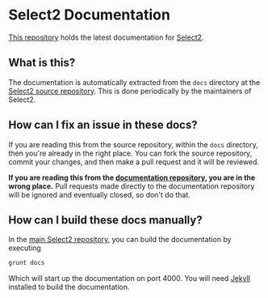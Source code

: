 Select2 Documentation
=====================
[This repository][select2-docs-source] holds the latest documentation for
[Select2][select2].

What is this?
-------------
The documentation is automatically extracted from the `docs` directory at the
[Select2 source repository][select2-source]. This is done periodically by
the maintainers of Select2.

How can I fix an issue in these docs?
-------------------------------------
If you are reading this from the source repository, within the `docs` directory,
then you're already in the right place. You can fork the source repository,
commit your changes, and then make a pull request and it will be reviewed.

**If you are reading this from the
[documentation repository][select2-docs-source], you are in the wrong place.**
Pull requests made directly to the documentation repository will be ignored and
eventually closed, so don't do that.

How can I build these docs manually?
------------------------------------
In the [main Select2 repository][select2-source], you can build the
documentation by executing

```bash
grunt docs
```

Which will start up the documentation on port 4000. You will need
[Jekyll][jekyll] installed to build the documentation.

[jekyll]: http://jekyllrb.com/
[select2]: https://select2.github.io
[select2-docs-source]: https://github.com/select2/select2.github.io
[select2-source]: https://github.com/select2/select2
